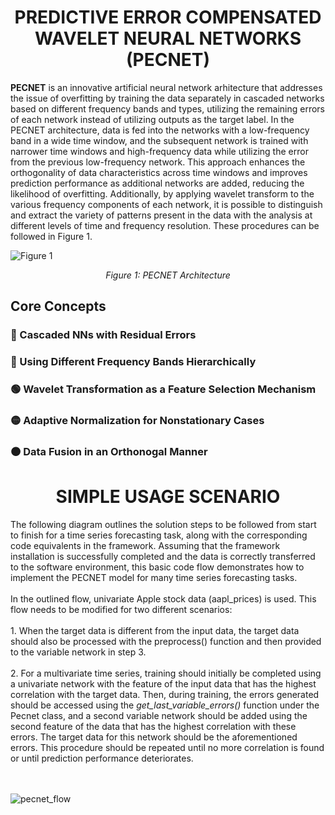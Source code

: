 <h1 align="center">PREDICTIVE ERROR COMPENSATED WAVELET NEURAL NETWORKS (PECNET)</h1>

**PECNET** is an innovative artificial neural network arhitecture that addresses the issue of overfitting by training the data separately in cascaded networks based on different frequency bands and types, utilizing the remaining errors of each network instead of utilizing outputs as the target label. In the PECNET architecture, data is fed into the networks with a low-frequency band in a wide time window, and the subsequent network is trained with narrower time windows and high-frequency data while utilizing the error from the previous low-frequency network. This approach enhances the orthogonality of data characteristics across time windows and improves prediction performance as additional networks are added, reducing the likelihood of overfitting. Additionally, by applying wavelet transform to the various frequency components of each network, it is possible to distinguish and extract the variety of patterns present in the data with the analysis at different levels of time and frequency resolution. These procedures can be followed in Figure 1.



![Figure 1](https://github.com/user-attachments/assets/373d9352-fb7d-4641-b709-efb461cbef9e)
<p align="center"><em>Figure 1: PECNET Architecture</em></p>

## Core Concepts

### 🔴 Cascaded NNs with Residual Errors
### 🔵 Using Different Frequency Bands Hierarchically 
### 🟢 Wavelet Transformation as a Feature Selection Mechanism
### 🟡 Adaptive Normalization for Nonstationary Cases
### 🟤 Data Fusion in an Orthonogal Manner

<h1 align="center">SIMPLE USAGE SCENARIO</h1>
The following diagram outlines the solution steps to be followed from start to finish for a time series forecasting task, along with the corresponding code equivalents in the framework. Assuming that the framework installation is successfully completed and the data is correctly transferred to the software environment, this basic code flow demonstrates how to implement the PECNET model for many time series forecasting tasks.
<br>
<br>
In the outlined flow, univariate Apple stock data (aapl_prices) is used. This flow needs to be modified for two different scenarios:
<br>
<br>
1. When the target data is different from the input data, the target data should also be processed with the preprocess() function and then provided to the variable network in step 3.
<br>
<br>
2. For a multivariate time series, training should initially be completed using a univariate network with the feature of the input data that has the highest correlation with the target data. Then, during training, the errors generated should be accessed using the <em>get_last_variable_errors()</em>  function under the Pecnet class, and a second variable network should be added using the second feature of the data that has the highest correlation with these errors. The target data for this network should be the aforementioned errors. This procedure should be repeated until no more correlation is found or until prediction performance deteriorates.
<br>
<br>
<br>

![pecnet_flow](https://github.com/pecnet/pecnetframework/assets/156237148/fa0106dd-a7d1-4cac-b6ec-45f74b141068)
